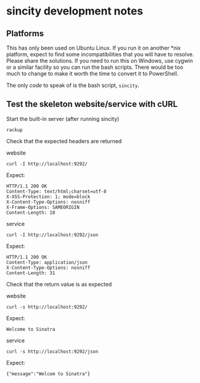 # sincity development notes

## Platforms

This has only been used on Ubuntu Linux. If you run it on another \*nix platform, expect to find some incompatibilities that you will have to resolve. Please share the solutions. If you need to run this on Windows, use cygwin or a similar facility so you can run the bash scripts. There would be too much to change to make it worth the time to convert it to PowerShell.

The only _code_ to speak of is the bash script, ```sincity```.

## Test the skeleton website/service with cURL

Start the built-in server (after running sincity)

```shell
rackup
```

Check that the expected headers are returned

website

```shell
curl -I http://localhost:9292/
```

Expect:

```shell
HTTP/1.1 200 OK
Content-Type: text/html;charset=utf-8
X-XSS-Protection: 1; mode=block
X-Content-Type-Options: nosniff
X-Frame-Options: SAMEORIGIN
Content-Length: 18
```

service

```shell
curl -I http://localhost:9292/json
```

Expect:

```shell
HTTP/1.1 200 OK
Content-Type: application/json
X-Content-Type-Options: nosniff
Content-Length: 31
```

Check that the return value is as expected

website

```shell
curl -s http://localhost:9292/
```

Expect:

```shell
Welcome to Sinatra
```

service

```shell
curl -s http://localhost:9292/json
```

Expect:

```shell
{"message":"Welcom to Sinatra"}
```
